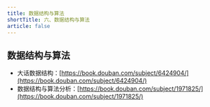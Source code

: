 ```yaml
---
title: 数据结构与算法
shortTitle: 六、数据结构与算法
article: false
---
```



## 数据结构与算法

- 大话数据结构：[https://book.douban.com/subject/6424904/](https://book.douban.com/subject/6424904/)
- 数据结构与算法分析：[https://book.douban.com/subject/1971825/](https://book.douban.com/subject/1971825/)
